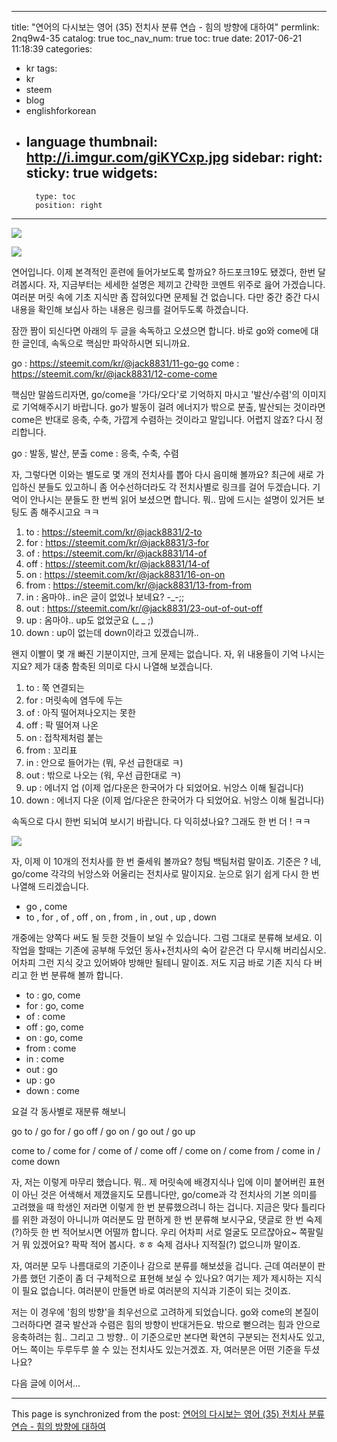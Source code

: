 
---
title: "연어의 다시보는 영어 (35) 전치사 분류 연습 - 힘의 방향에 대하여"
permlink: 2nq9w4-35
catalog: true
toc_nav_num: true
toc: true
date: 2017-06-21 11:18:39
categories:
- kr
tags:
- kr
- steem
- blog
- englishforkorean
- language
thumbnail: http://i.imgur.com/giKYCxp.jpg
sidebar:
    right:
        sticky: true
widgets:
    -
        type: toc
        position: right
---


![](http://i.imgur.com/giKYCxp.jpg)

![](http://imgur.com/igiOnsy.jpg)

연어입니다. 이제 본격적인 훈련에 들어가보도록 할까요? 하드포크19도 됐겠다, 한번 달려봅시다. 자, 지금부터는 세세한 설명은 제끼고 간략한 코멘트 위주로 읊어 가겠습니다. 여러분 머릿 속에 기초 지식만 좀 잡혀있다면 문제될 건 없습니다. 다만 중간 중간 다시 내용을 확인해 보십사 하는 내용은 링크를 걸어두도록 하겠습니다.

잠깐 짬이 되신다면 아래의 두 글을 속독하고 오셨으면 합니다. 바로 go와 come에 대한 글인데, 속독으로 핵심만 파악하시면 되니까요.

go :  https://steemit.com/kr/@jack8831/11-go-go
come : https://steemit.com/kr/@jack8831/12-come-come

핵심만 말씀드리자면, go/come을 '가다/오다'로 기억하지 마시고 '발산/수렴'의 이미지로 기억해주시기 바랍니다. go가 발동이 걸려 에너지가 밖으로 분출, 발산되는 것이라면 come은 반대로 응축, 수축, 가깝게 수렴하는 것이라고 말입니다. 어렵지 않죠? 다시 정리합니다.

go : 발동, 발산, 분출
come : 응축, 수축, 수렴

자, 그렇다면 이와는 별도로 몇 개의 전치사를 뽑아 다시 음미해 볼까요? 최근에 새로 가입하신 분들도 있고하니 좀 어수선하더라도 각 전치사별로 링크를 걸어 두겠습니다. 기억이 안나시는 분들도 한 번씩 읽어 보셨으면 합니다. 뭐.. 맘에 드시는 설명이 있거든 보팅도 좀 해주시고요 ㅋㅋ

1. to : https://steemit.com/kr/@jack8831/2-to
2. for : https://steemit.com/kr/@jack8831/3-for
3. of : https://steemit.com/kr/@jack8831/14-of
4. off : https://steemit.com/kr/@jack8831/14-of
5. on : https://steemit.com/kr/@jack8831/16-on-on
6. from : https://steemit.com/kr/@jack8831/13-from-from
7. in : 옴마야.. in은 글이 없었나 보네요? -_-;;
8. out : https://steemit.com/kr/@jack8831/23-out-of-out-off
9. up : 옴마야.. up도 없었군요 (_ _ ;)
10. down : up이 없는데 down이라고 있겠습니까..

왠지 이빨이 몇 개 빠진 기분이지만, 크게 문제는 없습니다. 자, 위 내용들이 기억 나시는지요? 제가 대충 함축된 의미로 다시 나열해 보겠습니다.

1. to : 쭉 연결되는
2. for : 머릿속에 염두에 두는
3. of : 아직 떨어져나오지는 못한
4. off : 팍 떨어져 나온
5. on : 접착제처럼 붙는
6. from : 꼬리표
7. in : 안으로 들어가는 (뭐, 우선 급한대로 ㅋ)
8. out : 밖으로 나오는 (워, 우선 급한대로 ㅋ)
9. up : 에너지 업 (이제 업/다운은 한국어가 다 되었어요. 뉘앙스 이해 될겁니다)
10. down : 에너지 다운 (이제 업/다운은 한국어가 다 되었어요. 뉘앙스 이해 될겁니다)

속독으로 다시 한번 되뇌여 보시기 바랍니다. 다 익히셨나요? 그래도 한 번 더 ! ㅋㅋ

![](http://i.imgur.com/0mfr7XW.jpg)


자, 이제 이 10개의 전치사를 한 번 줄세워 볼까요? 청팀 백팀처럼 말이죠. 기준은 ? 네, go/come 각각의 뉘앙스와 어울리는 전치사로 말이지요. 눈으로 읽기 쉽게 다시 한 번 나열해 드리겠습니다.

- go , come
- to , for , of , off , on , from , in , out , up , down

개중에는 양쪽다 써도 될 듯한 것들이 보일 수 있습니다. 그럼 그대로 분류해 보세요. 이 작업을 할때는 기존에 공부해 두었던 동사+전치사의 숙어 같은건 다 무시해 버리십시오. 어차피 그런 지식 갖고 있어봐야 방해만 될테니 말이죠. 저도 지금 바로 기존 지식 다 버리고 한 번 분류해 볼까 합니다.

- to : go, come
- for : go, come
- of : come
- off : go, come
- on : go, come
- from : come
- in : come
- out : go
- up : go
- down : come

요걸 각 동사별로 재분류 해보니

go to / go for / go off /  go on / go out / go up

come to / come for / come of / come off / come on / come from / come in / come down

자, 저는 이렇게 마무리 했습니다. 뭐.. 제 머릿속에 배경지식나 입에 이미 붙어버린 표현이 아닌 것은 어색해서 제꼈을지도 모릅니다만, go/come과 각 전치사의 기본 의미를 고려했을 때 학생인 저라면 이렇게 한 번 분류했으려니 하는 겁니다. 지금은 맞다 틀리다를 위한 과정이 아니니까 여러분도 맘 편하게 한 번 분류해 보시구요, 댓글로 한 번 숙제(?)하듯 한 번 적어보시면 어떨까 합니다. 우리 어차피 서로 얼굴도 모르쟎아요~ 쪽팔릴거 뭐 있겠어요? 팍팍 적어 봅시다. ㅎㅎ 숙제 검사나 지적질(?) 없으니까 말이죠.

자, 여러분 모두 나름대로의 기준이나 감으로 분류를 해보셨을 겁니다. 근데 여러분이 판가름 했던 기준이 좀 더 구체적으로 표현해 보실 수 있나요? 여기는 제가 제시하는 지식이 필요 없습니다. 여러분이 만들면 바로 여러분의 지식과 기준이 되는 것이죠.

저는 이 경우에 '힘의 방향'을 최우선으로 고려하게 되었습니다. go와 come의 본질이 그러하다면 결국 발산과 수렴은 힘의 방향이 반대거든요. 밖으로 뻗으려는 힘과 안으로 응축하려는 힘.. 그리고 그 방향.. 이 기준으로만 본다면 확연히 구분되는 전치사도 있고, 어느 쪽이는 두루두루 쓸 수 있는 전치사도 있는거겠죠. 자, 여러분은 어떤 기준을 두셨나요?

다음 글에 이어서...

- - -

This page is synchronized from the post: [연어의 다시보는 영어 (35) 전치사 분류 연습 - 힘의 방향에 대하여](https://steemit.com/@jack8831/2nq9w4-35)
